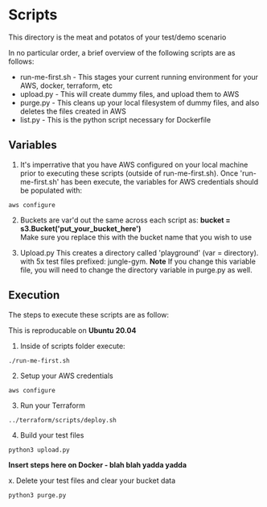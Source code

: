 # Scripts

This directory is the meat and potatos of your test/demo scenario

In no particular order, a brief overview of the following scripts are as follows:

* run-me-first.sh - This stages your current running environment for your AWS, docker, terraform, etc
* upload.py - This will create dummy files, and upload them to AWS
* purge.py - This cleans up your local filesystem of dummy files, and also deletes the files created in AWS
* list.py - This is the python script necessary for Dockerfile 

## Variables

1. It's imperrative that you have AWS configured on your local machine prior to executing these scripts (outside of run-me-first.sh). Once
'run-me-first.sh' has been execute, the variables for AWS credentials should be populated with:

```
aws configure
```

2. Buckets are var'd out the same across each script as: __bucket = s3.Bucket('put_your_bucket_here')__  
Make sure you replace this with the bucket name that you wish to use

3. Upload.py
This creates a directory called 'playground' (var = directory). with 5x test files prefixed: jungle-gym. **Note** If you change this variable file, you will need to change the directory variable in purge.py as well.

## Execution

The steps to execute these scripts are as follow:

This is reproducable on __Ubuntu 20.04__

1. Inside of scripts folder execute: 
```
./run-me-first.sh
```
2. Setup your AWS credentials
```
aws configure
```
3. Run your Terraform
```
../terraform/scripts/deploy.sh
```
4. Build your test files
```
python3 upload.py
```
**Insert steps here on Docker - blah blah yadda yadda**

x. Delete your test files and clear your bucket data
```
python3 purge.py
```

